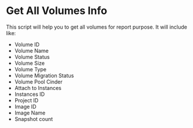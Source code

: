 # Get All Volumes Info

This script will help you to get all volumes for report purpose. It will include like:
- Volume ID
- Volume Name
- Volume Status
- Volume Size
- Volume Type
- Volume Migration Status
- Volume Pool Cinder
- Attach to Instances
- Instances ID
- Project ID
- Image ID
- Image Name
- Snapshot count
